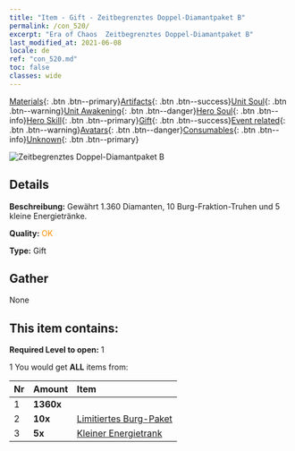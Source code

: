 ```yaml
---
title: "Item - Gift - Zeitbegrenztes Doppel-Diamantpaket B"
permalink: /con_520/
excerpt: "Era of Chaos  Zeitbegrenztes Doppel-Diamantpaket B"
last_modified_at: 2021-06-08
locale: de
ref: "con_520.md"
toc: false
classes: wide
---
```

 [Materials](/ItemsDE/){: .btn .btn--primary}[Artifacts](/ItemsDE/Artifacts/){: .btn .btn--success}[Unit Soul](/ItemsDE/UnitSoul/){: .btn .btn--warning}[Unit Awakening](/ItemsDE/UnitAwakening/){: .btn .btn--danger}[Hero Soul](/ItemsDE/HeroSoul/){: .btn .btn--info}[Hero Skill](/ItemsDE/HeroSkill/){: .btn .btn--primary}[Gift](/ItemsDE/Gift/){: .btn .btn--success}[Event related](/ItemsDE/Events/){: .btn .btn--warning}[Avatars](/ItemsDE/Avatars/){: .btn .btn--danger}[Consumables](/ItemsDE/Consumables/){: .btn .btn--info}[Unknown](/ItemsDE/Unknown/){: .btn .btn--primary}

 ![Zeitbegrenztes Doppel-Diamantpaket B](/images/t/i_907195.png)

## Details
 **Beschreibung:** Gewährt 1.360 Diamanten, 10 Burg-Fraktion-Truhen und 5 kleine Energietränke.

 **Quality:** <span style="color: #FF8C00">OK</span>

 **Type:** Gift

## Gather

  None

## This item contains:

 **Required Level to open:** 1

 1 You would get **ALL** items  from:

  | Nr | Amount |     Item    |
  |:---|:-------|:------------|
  | 1 |  **1360x** | <i class="fas fa-gem"/> |  | 
  | 2 |  **10x** | [Limitiertes Burg-Paket](/ItemsDE/con_2103/) |  | 
  | 3 |  **5x** | [Kleiner Energietrank](/ItemsDE/con_704/) |  | 
